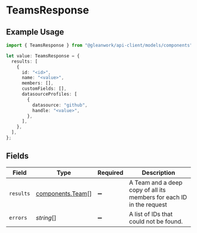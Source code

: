 # TeamsResponse

## Example Usage

```typescript
import { TeamsResponse } from "@gleanwork/api-client/models/components";

let value: TeamsResponse = {
  results: [
    {
      id: "<id>",
      name: "<value>",
      members: [],
      customFields: [],
      datasourceProfiles: [
        {
          datasource: "github",
          handle: "<value>",
        },
      ],
    },
  ],
};
```

## Fields

| Field                                                                | Type                                                                 | Required                                                             | Description                                                          |
| -------------------------------------------------------------------- | -------------------------------------------------------------------- | -------------------------------------------------------------------- | -------------------------------------------------------------------- |
| `results`                                                            | [components.Team](../../models/components/team.md)[]                 | :heavy_minus_sign:                                                   | A Team and a deep copy of all its members for each ID in the request |
| `errors`                                                             | *string*[]                                                           | :heavy_minus_sign:                                                   | A list of IDs that could not be found.                               |